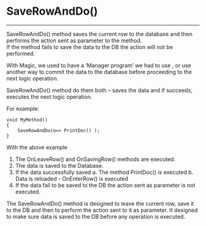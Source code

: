 ﻿# SaveRowAndDo()

---

SaveRowAndDo() method saves the current row to the database and then performs the action sent as
parameter to the method.  
If the method fails to save the data to the DB the action will not be performed.  



With Magic, we used to have a ‘Manager program’ we had to use , or use another way to commit the data to the database before proceeding to the next logic operation.

SaveRowAndDo() method do them both – saves the data and if succeeds, executes the next logic operation.




For example:
```csdiff   
void MyMethod()
{
    SaveRowAndDo(o=> PrintDoc() );
}
```        


With the above example
1. The OnLeaveRow() and OnSavingRow() methods are executed.
2. The data is saved to the Database.
3. If the data successfully saved 
   a. The method PrintDoc() is executed 
   b. Data is reloaded - OnEnterRow() is executed
4. If the data fail to be saved to the DB the action sent as parameter is not executed.

The SaveRowAndDo() method is designed to leave the current row, save it to the DB and then to perform the
action sent to it as parameter.
It designed to make sure data is saved to the DB before any operation is executed.